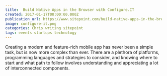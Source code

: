 ```yaml
---
title:  Build Native Apps in the Browser with Configure.IT
created: 2017-01-17T00:00:00.000Z
publication_url: https://www.sitepoint.com/build-native-apps-in-the-browser-with-configure-it/
image: configure-it.png
categories: Chris writing sitepoint
tags: events startups technology
---
```


Creating a modern and feature-rich mobile app has never been a simple task, but is now more complex than ever. There are a plethora of platforms, programming languages and strategies to consider, and knowing where to start and what path to follow involves understanding and appreciating a lot of interconnected components.
